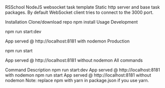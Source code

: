RSSchool NodeJS websocket task template
Static http server and base task packages. By default WebSocket client tries to connect to the 3000 port.

Installation
Clone/download repo
npm install
Usage
Development

npm run start:dev

App served @ http://localhost:8181 with nodemon
Production

npm run start

App served @ http://localhost:8181 without nodemon
All commands

Command	Description
npm run start:dev	App served @ http://localhost:8181 with nodemon
npm run start	App served @ http://localhost:8181 without nodemon
Note: replace npm with yarn in package.json if you use yarn.
